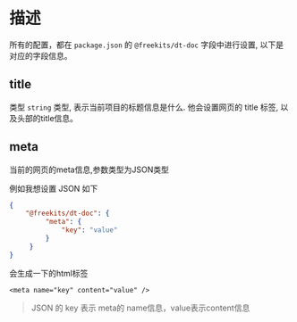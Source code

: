 <!--
nav:
    title: API
title: 参数配置
-->

# 描述

所有的配置，都在 `package.json` 的 `@freekits/dt-doc` 字段中进行设置, 以下是对应的字段信息。

## title

类型 `string` 类型, 表示当前项目的标题信息是什么. 他会设置网页的 title 标签, 以及头部的title信息。

## meta

当前的网页的meta信息,参数类型为JSON类型

例如我想设置 JSON 如下

```json
{
    "@freekits/dt-doc": {
         "meta": {
             "key": "value"
         }
     }
}
```

会生成一下的html标签

`<meta name="key" content="value" />`

> JSON 的 key 表示 meta的 name信息，value表示content信息
